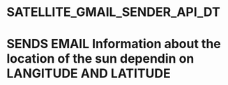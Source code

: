 # SATELLITE_GMAIL_SENDER_API_DT
<h1>SENDS EMAIL Information about the location of the sun dependin on LANGITUDE AND LATITUDE</h1>
